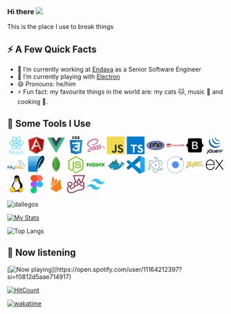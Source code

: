 ### Hi there <img src="https://media.giphy.com/media/hvRJCLFzcasrR4ia7z/giphy.gif" width="5%">

This is the place I use to break things

<h2>⚡️ A Few Quick Facts</h2>

- 🔭 I’m currently working at <a href="https://github.com/Endava/" target="_blank" rel="noopener noreferrer">Endava</a> as a Senior Software Engineer 
- 🌱 I’m currently playing with <a href="https://www.electronjs.org" target="_blank" rel="noopener noreferrer">Electron</a>
- 😄 Pronouns: he/him
- ⚡ Fun fact: my favourite things in the world are: my cats 🐱, music 🎸 and cooking 🍳. 


<h2>🚀 Some Tools I Use</h2>
<p align="left">
    <img src="https://raw.githubusercontent.com/devicons/devicon/master/icons/react/react-original-wordmark.svg" alt="react" width="42" height="42" />
    <img src="https://raw.githubusercontent.com/devicons/devicon/master/icons/angularjs/angularjs-original.svg" alt="angular-js" width="42" height="42" />
    <img src="https://raw.githubusercontent.com/devicons/devicon/master/icons/vuejs/vuejs-original.svg" alt="vue" width="42" height="42" />
    <img src="https://raw.githubusercontent.com/devicons/devicon/master/icons/css3/css3-original-wordmark.svg" alt="css3" width="42" height="42" />
    <img src="https://raw.githubusercontent.com/devicons/devicon/master/icons/sass/sass-original.svg" alt="sass" width="42" height="42" />
    <img src="https://raw.githubusercontent.com/devicons/devicon/master/icons/javascript/javascript-original.svg" alt="javascript" width="42" height="42" />
    <img src="https://raw.githubusercontent.com/devicons/devicon/master/icons/typescript/typescript-original.svg" alt="typescript" width="42" height="42" />
    <img src="https://raw.githubusercontent.com/devicons/devicon/master/icons/php/php-original.svg" alt="php" width="42" height="42"/>
    <img src="https://raw.githubusercontent.com/devicons/devicon/master/icons/cakephp/cakephp-plain-wordmark.svg" alt="cakephp" width="42" height="42"/>
    <img src="https://raw.githubusercontent.com/devicons/devicon/master/icons/bootstrap/bootstrap-plain.svg" alt="bootstrap" width="42" height="42" />
    <img src="https://raw.githubusercontent.com/devicons/devicon/master/icons/jquery/jquery-original-wordmark.svg" alt="jquery" width="42" height="42" />
    <img src="https://raw.githubusercontent.com/devicons/devicon/master/icons/mysql/mysql-original-wordmark.svg" alt="mysql" width="42" height="42" />
    <img src="https://raw.githubusercontent.com/devicons/devicon/master/icons/sqlite/sqlite-original.svg" alt="sqlite" width="42" height="42" />
    <img src="https://raw.githubusercontent.com/devicons/devicon/master/icons/mongodb/mongodb-original.svg" alt="mongodb" width="42" height="42" />
    <img src="https://raw.githubusercontent.com/devicons/devicon/master/icons/nodejs/nodejs-original.svg" alt="nodejs" width="42" height="42" />
    <img src="https://raw.githubusercontent.com/devicons/devicon/master/icons/nginx/nginx-original.svg" alt="nginx" width="42" height="42" />
    <img src="https://raw.githubusercontent.com/devicons/devicon/master/icons/docker/docker-original.svg" alt="Docker" width="42" height="42" />
    <img src="https://raw.githubusercontent.com/devicons/devicon/master/icons/vscode/vscode-original.svg" alt="Visual Studio Code" width="42" height="42" />
    <img src="https://raw.githubusercontent.com/devicons/devicon/master/icons/electron/electron-original.svg" alt="Electron" width="42" height="42" />
    <img src="https://raw.githubusercontent.com/devicons/devicon/master/icons/ionic/ionic-original.svg" alt="ionic" width="42" height="42" />
    <img src="https://raw.githubusercontent.com/devicons/devicon/master/icons/babel/babel-original.svg" alt="babel" width="42" height="42"  />
    <img src="https://raw.githubusercontent.com/devicons/devicon/master/icons/express/express-original.svg" alt="express" width="42" height="42"  />
    <img src="https://raw.githubusercontent.com/devicons/devicon/master/icons/linux/linux-original.svg" alt="linux" width="42" height="42"  />
    <img src="https://raw.githubusercontent.com/devicons/devicon/master/icons/figma/figma-original.svg" alt="figma" width="42" height="42"  />
    <img src="https://raw.githubusercontent.com/devicons/devicon/master/icons/firebase/firebase-plain.svg" alt="firebase" width="42" height="42"  />
    <img src="https://raw.githubusercontent.com/devicons/devicon/master/icons/jest/jest-plain.svg" alt="jest" width="42" height="42"  />
    <img src="https://raw.githubusercontent.com/devicons/devicon/master/icons/tailwindcss/tailwindcss-plain.svg" alt="tailwindcss" width="42" height="42"  />
</p>

<img src="https://github-readme-stats.vercel.app/api?username=dallegos&show_icons=true&count_private=true" alt="dallegos" />

[![My Stats](https://github-readme-stats.vercel.app/api/wakatime?username=1fd92ec6-d618-48df-818f-385fee893296)](https://github.com)

![Top Langs](https://github-readme-stats.vercel.app/api/top-langs/?username=dallegos&layout=compact)

<h2>🎵 Now listening</h2>

[![Now playing](https://spotify-info.onrender.com/now-playing/?)](https://open.spotify.com/user/11164212397?si=f0812d5aae714917)

<p>
    <a href="http://hits.dwyl.com/dallegos/dallegos/dallegos.svg?style=flat">
        <img src="https://hits.dwyl.com/dallegos/dallegos/dallegos.svg?style=flat" alt="HitCount">
    </a>
</p>

[![wakatime](https://wakatime.com/badge/user/1fd92ec6-d618-48df-818f-385fee893296.svg)](https://wakatime.com/@1fd92ec6-d618-48df-818f-385fee893296)
